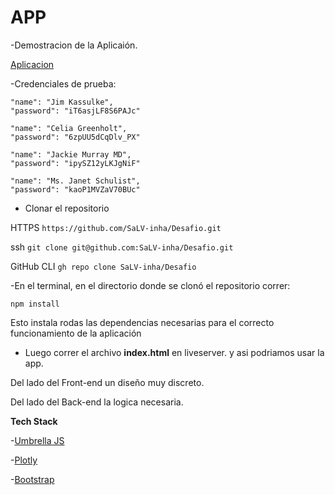 # APP
-Demostracion de la Aplicaión.
 
[Aplicacion](https://salv-inha.github.io/Desafio/src/ "Aplicacion")



  -Credenciales de prueba:
  
    "name": "Jim Kassulke",
    "password": "iT6asjLF8S6PAJc"
    
    "name": "Celia Greenholt",
    "password": "6zpUU5dCqDlv_PX"

    "name": "Jackie Murray MD",
    "password": "ipySZ12yLKJgNiF"

    "name": "Ms. Janet Schulist",
    "password": "kaoP1MVZaV70BUc"
    
    
    
- Clonar el repositorio

HTTPS
`https://github.com/SaLV-inha/Desafio.git`

ssh
`git clone git@github.com:SaLV-inha/Desafio.git`

GitHub CLI
`gh repo clone SaLV-inha/Desafio`

-En el terminal, en el directorio donde se clonó el repositorio correr:

`npm install`

Esto instala rodas las dependencias necesarias para el correcto funcionamiento de la aplicación

- Luego correr el archivo **index.html** en liveserver.
y asi podriamos usar la app.

Del lado del Front-end un diseño muy discreto.

Del lado del Back-end la logica necesaria.


**Tech Stack**



  -[Umbrella JS](https://umbrellajs.com/documentation "Umbrella JS")
 
  -[Plotly](https://plotly.com/javascript/ "Plotly")
 
  -[Bootstrap](https://getbootstrap.com/docs/5.2/getting-started/introduction/ "Bootstrap")
 




